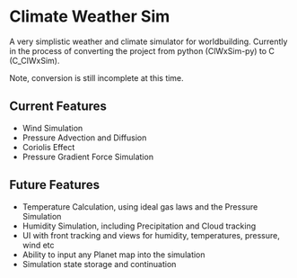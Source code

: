# Climate Weather Sim
A very simplistic weather and climate simulator for worldbuilding. Currently in the process of converting the project from python (ClWxSim-py) to C (C_ClWxSim).

Note, conversion is still incomplete at this time.

## Current Features
- Wind Simulation
- Pressure Advection and Diffusion
- Coriolis Effect
- Pressure Gradient Force Simulation

## Future Features
- Temperature Calculation, using ideal gas laws and the Pressure Simulation
- Humidity Simulation, including Precipitation and Cloud tracking
- UI with front tracking and views for humidity, temperatures, pressure, wind etc
- Ability to input any Planet map into the simulation
- Simulation state storage and continuation

